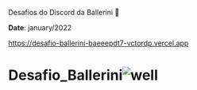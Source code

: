 Desafios do Discord da Ballerini 💪 

**Date**: january/2022

https://desafio-ballerini-baeeepdt7-vctordp.vercel.app


# Desafio_Ballerini![well](https://user-images.githubusercontent.com/61796802/153624362-882e8d6e-229e-4cec-ad1a-36c35119d493.png)
